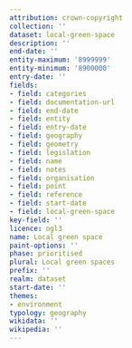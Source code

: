 ```yaml
---
attribution: crown-copyright
collection: ''
dataset: local-green-space
description: ''
end-date: ''
entity-maximum: '8999999'
entity-minimum: '8900000'
entry-date: ''
fields:
- field: categories
- field: documentation-url
- field: end-date
- field: entity
- field: entry-date
- field: geography
- field: geometry
- field: legislation
- field: name
- field: notes
- field: organisation
- field: point
- field: reference
- field: start-date
- field: local-green-space
key-field: ''
licence: ogl3
name: Local green space
paint-options: ''
phase: prioritised
plural: Local green spaces
prefix: ''
realm: dataset
start-date: ''
themes:
- environment
typology: geography
wikidata: ''
wikipedia: ''
---
```

